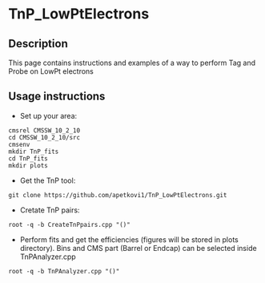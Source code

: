 # TnP_LowPtElectrons
## Description
This page contains instructions and examples of a way to perform Tag and Probe on LowPt electrons
## Usage instructions

* Set up your area:
```
cmsrel CMSSW_10_2_10
cd CMSSW_10_2_10/src
cmsenv
mkdir TnP_fits
cd TnP_fits
mkdir plots
```
* Get the TnP tool:
```
git clone https://github.com/apetkovi1/TnP_LowPtElectrons.git
```
* Cretate TnP pairs:
```
root -q -b CreateTnPpairs.cpp "()"
```
* Perform fits and get the efficiencies (figures will be stored in plots directory). Bins and CMS part (Barrel or Endcap) can be selected inside TnPAnalyzer.cpp
```
root -q -b TnPAnalyzer.cpp "()"
```
